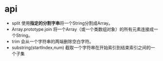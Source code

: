 # api
- split
  使用**指定的分割字串**将一个String分割成Array。 
- Array.prototype.join
  将一个Array（或一个类数组对象）的所有元素连接成一个String。
- trim
  会从一个字符串的两端删除空白字符。     
- substring(startIndex,num)
  截取一个字符串在开始索引到结束索引之间的一个子集